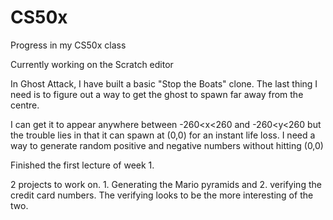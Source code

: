 # CS50x
Progress in my CS50x class

Currently working on the Scratch editor

In Ghost Attack, I have built a basic "Stop the Boats" clone. 
The last thing I need is to figure out a way to get the ghost to spawn far away from the centre.

I can get it to appear anywhere between -260<x<260 and -260<y<260 but the trouble lies in that it can spawn at (0,0) for an instant life loss.
I need a way to generate random positive and negative numbers without hitting (0,0)

Finished the first lecture of week 1.

2 projects to work on. 1. Generating the Mario pyramids and 2. verifying the credit card numbers.
The verifying looks to be the more interesting of the two.
